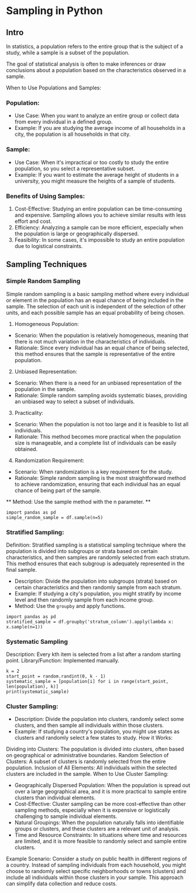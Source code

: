 # Sampling in Python
## Intro

In statistics, a population refers to the entire group that is the subject of a study, while a sample is a subset of the population.

The goal of statistical analysis is often to make inferences or draw conclusions about a population based on the characteristics observed in a sample.

When to Use Populations and Samples:

### Population:

* Use Case: When you want to analyze an entire group or collect data from every individual in a defined group.
* Example: If you are studying the average income of all households in a city, the population is all households in that city.

### Sample:

* Use Case: When it's impractical or too costly to study the entire population, so you select a representative subset.
* Example: If you want to estimate the average height of students in a university, you might measure the heights of a sample of students.

### Benefits of Using Samples:

1. Cost-Effective: Studying an entire population can be time-consuming and expensive. Sampling allows you to achieve similar results with less effort and cost.
2. Efficiency: Analyzing a sample can be more efficient, especially when the population is large or geographically dispersed.
3. Feasibility: In some cases, it's impossible to study an entire population due to logistical constraints.

## Sampling Techniques

### Simple Random Sampling

Simple random sampling is a basic sampling method where every individual or element in the population has an equal chance of being included in the sample. The selection of each unit is independent of the selection of other units, and each possible sample has an equal probability of being chosen.

1. Homogeneous Population:

* Scenario: When the population is relatively homogeneous, meaning that there is not much variation in the characteristics of individuals.
* Rationale: Since every individual has an equal chance of being selected, this method ensures that the sample is representative of the entire population.

2. Unbiased Representation:

* Scenario: When there is a need for an unbiased representation of the population in the sample.
* Rationale: Simple random sampling avoids systematic biases, providing an unbiased way to select a subset of individuals.

3. Practicality:

* Scenario: When the population is not too large and it is feasible to list all individuals.
* Rationale: This method becomes more practical when the population size is manageable, and a complete list of individuals can be easily obtained.

4. Randomization Requirement:

* Scenario: When randomization is a key requirement for the study.
* Rationale: Simple random sampling is the most straightforward method to achieve randomization, ensuring that each individual has an equal chance of being part of the sample.


** Method: Use the sample method with the n parameter. **

```
import pandas as pd
simple_random_sample = df.sample(n=5)
```

### Stratified Sampling:

Definition:
Stratified sampling is a statistical sampling technique where the population is divided into subgroups or strata based on certain characteristics, and then samples are randomly selected from each stratum. This method ensures that each subgroup is adequately represented in the final sample.
* Description: Divide the population into subgroups (strata) based on certain characteristics and then randomly sample from each stratum.
* Example: If studying a city's population, you might stratify by income level and then randomly sample from each income group.
* Method: Use the ```groupby``` and apply functions.

```
import pandas as pd
stratified_sample = df.groupby('stratum_column').apply(lambda x: x.sample(n=1))
```


### Systematic Sampling

Description: Every kth item is selected from a list after a random starting point.
Library/Function: Implemented manually.

```
k = 2
start_point = random.randint(0, k - 1)
systematic_sample = [population[i] for i in range(start_point, len(population), k)]
print(systematic_sample)
```



### Cluster Sampling:

* Description: Divide the population into clusters, randomly select some clusters, and then sample all individuals within those clusters.
* Example: If studying a country's population, you might use states as clusters and randomly select a few states to study.
How it Works:

Dividing into Clusters: The population is divided into clusters, often based on geographical or administrative boundaries.
Random Selection of Clusters: A subset of clusters is randomly selected from the entire population.
Inclusion of All Elements: All individuals within the selected clusters are included in the sample.
When to Use Cluster Sampling:

* Geographically Dispersed Population: When the population is spread out over a large geographical area, and it is more practical to sample entire clusters than individual elements.
* Cost-Effective: Cluster sampling can be more cost-effective than other sampling methods, especially when it is expensive or logistically challenging to sample individual elements.
* Natural Groupings: When the population naturally falls into identifiable groups or clusters, and these clusters are a relevant unit of analysis.
* Time and Resource Constraints: In situations where time and resources are limited, and it is more feasible to randomly select and sample entire clusters.

Example Scenario:
Consider a study on public health in different regions of a country. Instead of sampling individuals from each household, you might choose to randomly select specific neighborhoods or towns (clusters) and include all individuals within those clusters in your sample. This approach can simplify data collection and reduce costs.
